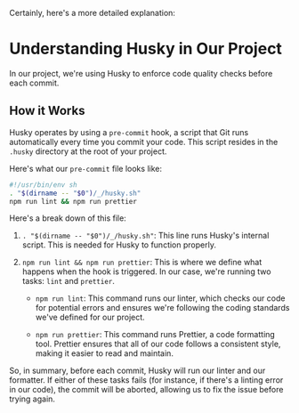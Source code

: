 Certainly, here's a more detailed explanation:

# Understanding Husky in Our Project

In our project, we're using Husky to enforce code quality checks before each commit.

## How it Works

Husky operates by using a `pre-commit` hook, a script that Git runs automatically every time you commit your code. This script resides in the `.husky` directory at the root of your project.

Here's what our `pre-commit` file looks like:

```bash
#!/usr/bin/env sh
. "$(dirname -- "$0")/_/husky.sh"
npm run lint && npm run prettier
```

Here's a break down of this file:

1. `. "$(dirname -- "$0")/_/husky.sh"`: This line runs Husky's internal script. This is needed for Husky to function properly.

2. `npm run lint && npm run prettier`: This is where we define what happens when the hook is triggered. In our case, we're running two tasks: `lint` and `prettier`.

   - `npm run lint`: This command runs our linter, which checks our code for potential errors and ensures we're following the coding standards we've defined for our project.

   - `npm run prettier`: This command runs Prettier, a code formatting tool. Prettier ensures that all of our code follows a consistent style, making it easier to read and maintain.

So, in summary, before each commit, Husky will run our linter and our formatter. If either of these tasks fails (for instance, if there's a linting error in our code), the commit will be aborted, allowing us to fix the issue before trying again.
